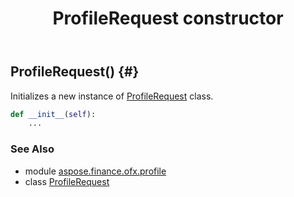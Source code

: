 ﻿---
title: ProfileRequest constructor
second_title: Aspose.Finance for Python via .NET API References
description: 
type: docs
weight: 10
url: /python-net/aspose.finance.ofx.profile/profilerequest/__init__/
is_root: false
---

## ProfileRequest() {#}

Initializes a new instance of [ProfileRequest](/finance/python-net/aspose.finance.ofx.profile/profilerequest) class.



```python
def __init__(self):
    ...
```





### See Also
* module [aspose.finance.ofx.profile](../../)
* class [ProfileRequest](/finance/python-net/aspose.finance.ofx.profile/profilerequest)
